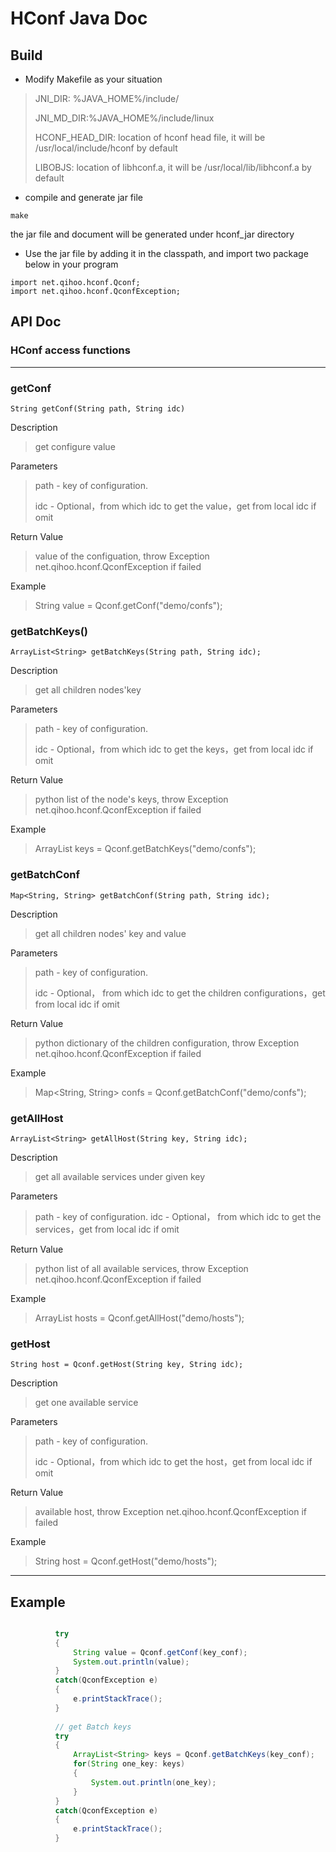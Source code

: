 HConf Java Doc
=====
## Build
- Modify Makefile as your situation
>JNI_DIR: %JAVA_HOME%/include/
>
>JNI_MD_DIR:%JAVA_HOME%/include/linux
>
>HCONF_HEAD_DIR: location of hconf head file, it will be /usr/local/include/hconf by default
>
>LIBOBJS: location of libhconf.a, it will be /usr/local/lib/libhconf.a by default

- compile and generate jar file

```
make

```

the jar file and document will be generated under hconf_jar directory

- Use the jar file by adding it in the classpath, and import two package below in your program

```
import net.qihoo.hconf.Qconf;
import net.qihoo.hconf.QconfException;

```



## API Doc


### HConf access functions 

----

### getConf

`String getConf(String path, String idc)`

Description
>get configure value

Parameters
>path - key of configuration.
>
>idc - Optional，from which idc to get the value，get from local idc if  omit

Return Value
>value of the configuation, throw Exception net.qihoo.hconf.QconfException if failed 
 
Example 
 >String value = Qconf.getConf("demo/confs"); 

### getBatchKeys()

`ArrayList<String> getBatchKeys(String path, String idc);`

Description

>get all children nodes'key

Parameters
>path - key of configuration.
>
>idc - Optional，from which idc to get the keys，get from local idc if  omit

Return Value
>python list of the node's keys, throw Exception net.qihoo.hconf.QconfException if failed 
 
Example 
 > ArrayList<String> keys = Qconf.getBatchKeys("demo/confs");
 

### getBatchConf

`Map<String, String> getBatchConf(String path, String idc);`

Description
>get all children nodes' key and value

Parameters
>path - key of configuration.
>
>idc - Optional， from which idc to get the children configurations，get from local idc if  omit

Return Value
>python dictionary of the children configuration, throw Exception net.qihoo.hconf.QconfException if failed 
 
 Example 
 >Map<String, String> confs = Qconf.getBatchConf("demo/confs");
 

### getAllHost

`ArrayList<String> getAllHost(String key, String idc);`

Description
>get all available services under given key

Parameters
>path - key of configuration.
>idc - Optional， from which idc to get the services，get from local idc if  omit

Return Value
>python list of all available services, throw Exception net.qihoo.hconf.QconfException if failed 

Example 
>ArrayList<String> hosts = Qconf.getAllHost("demo/hosts");

### getHost

`String host = Qconf.getHost(String key, String idc);`

Description
>get one available service

Parameters
>path - key of configuration.
>
>idc - Optional，from which idc to get the host，get from local idc if  omit

Return Value
>available host, throw Exception net.qihoo.hconf.QconfException if failed 
 
Example 
>String host = Qconf.getHost("demo/hosts");

---
## Example

``` java

		  try
          {
              String value = Qconf.getConf(key_conf);
              System.out.println(value);
          }
          catch(QconfException e)
          {
              e.printStackTrace();
          }
          
          // get Batch keys
          try
          {
              ArrayList<String> keys = Qconf.getBatchKeys(key_conf);
              for(String one_key: keys)
              {
                  System.out.println(one_key);
              }
          }
          catch(QconfException e)
          {
              e.printStackTrace();
          }
          
 ```
